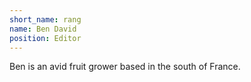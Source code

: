 ```yaml
---
short_name: rang
name: Ben David
position: Editor
---
```

Ben is an avid fruit grower based in the south of France.
